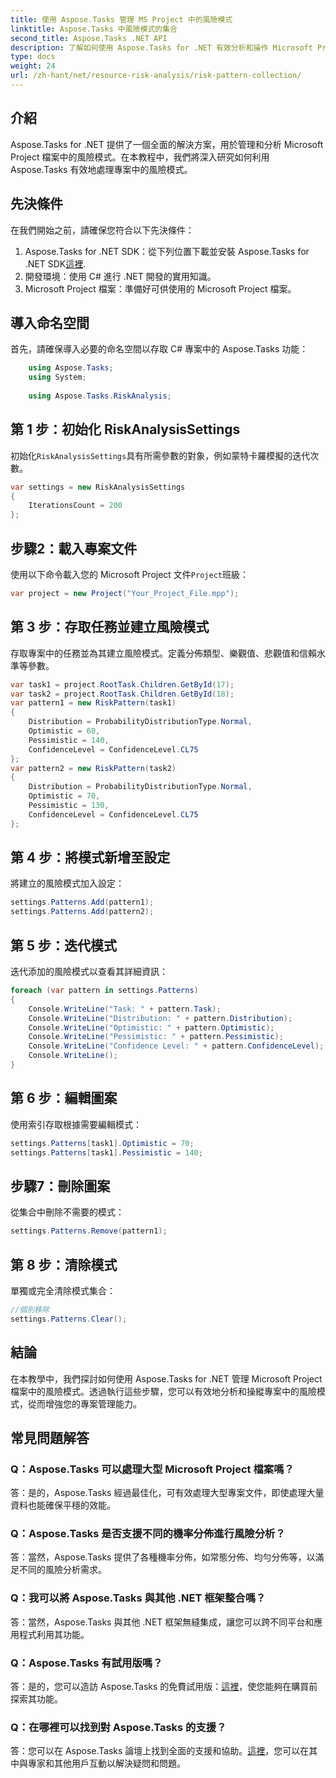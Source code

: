 ```yaml
---
title: 使用 Aspose.Tasks 管理 MS Project 中的風險模式
linktitle: Aspose.Tasks 中風險模式的集合
second_title: Aspose.Tasks .NET API
description: 了解如何使用 Aspose.Tasks for .NET 有效分析和操作 Microsoft Project 檔案中的風險模式。
type: docs
weight: 24
url: /zh-hant/net/resource-risk-analysis/risk-pattern-collection/
---
```

## 介紹
Aspose.Tasks for .NET 提供了一個全面的解決方案，用於管理和分析 Microsoft Project 檔案中的風險模式。在本教程中，我們將深入研究如何利用 Aspose.Tasks 有效地處理專案中的風險模式。
## 先決條件
在我們開始之前，請確保您符合以下先決條件：
1.  Aspose.Tasks for .NET SDK：從下列位置下載並安裝 Aspose.Tasks for .NET SDK[這裡](https://releases.aspose.com/tasks/net/).
2. 開發環境：使用 C# 進行 .NET 開發的實用知識。
3. Microsoft Project 檔案：準備好可供使用的 Microsoft Project 檔案。

## 導入命名空間
首先，請確保導入必要的命名空間以存取 C# 專案中的 Aspose.Tasks 功能：
```csharp
    using Aspose.Tasks;
    using System;
    
    using Aspose.Tasks.RiskAnalysis;
```
## 第 1 步：初始化 RiskAnalysisSettings
初始化`RiskAnalysisSettings`具有所需參數的對象，例如蒙特卡羅模擬的迭代次數。
```csharp
var settings = new RiskAnalysisSettings
{
    IterationsCount = 200
};
```
## 步驟2：載入專案文件
使用以下命令載入您的 Microsoft Project 文件`Project`班級：
```csharp
var project = new Project("Your_Project_File.mpp");
```
## 第 3 步：存取任務並建立風險模式
存取專案中的任務並為其建立風險模式。定義分佈類型、樂觀值、悲觀值和信賴水準等參數。
```csharp
var task1 = project.RootTask.Children.GetById(17);
var task2 = project.RootTask.Children.GetById(18);
var pattern1 = new RiskPattern(task1)
{
    Distribution = ProbabilityDistributionType.Normal,
    Optimistic = 60,
    Pessimistic = 140,
    ConfidenceLevel = ConfidenceLevel.CL75
};
var pattern2 = new RiskPattern(task2)
{
    Distribution = ProbabilityDistributionType.Normal,
    Optimistic = 70,
    Pessimistic = 130,
    ConfidenceLevel = ConfidenceLevel.CL75
};
```
## 第 4 步：將模式新增至設定
將建立的風險模式加入設定：
```csharp
settings.Patterns.Add(pattern1);
settings.Patterns.Add(pattern2);
```
## 第 5 步：迭代模式
迭代添加的風險模式以查看其詳細資訊：
```csharp
foreach (var pattern in settings.Patterns)
{
    Console.WriteLine("Task: " + pattern.Task);
    Console.WriteLine("Distribution: " + pattern.Distribution);
    Console.WriteLine("Optimistic: " + pattern.Optimistic);
    Console.WriteLine("Pessimistic: " + pattern.Pessimistic);
    Console.WriteLine("Confidence Level: " + pattern.ConfidenceLevel);
    Console.WriteLine();
}
```
## 第 6 步：編輯圖案
使用索引存取根據需要編輯模式：
```csharp
settings.Patterns[task1].Optimistic = 70;
settings.Patterns[task1].Pessimistic = 140;
```
## 步驟7：刪除圖案
從集合中刪除不需要的模式：
```csharp
settings.Patterns.Remove(pattern1);
```
## 第 8 步：清除模式
單獨或完全清除模式集合：
```csharp
//個別移除
settings.Patterns.Clear();
```

## 結論
在本教學中，我們探討如何使用 Aspose.Tasks for .NET 管理 Microsoft Project 檔案中的風險模式。透過執行這些步驟，您可以有效地分析和操縱專案中的風險模式，從而增強您的專案管理能力。
## 常見問題解答
### Q：Aspose.Tasks 可以處理大型 Microsoft Project 檔案嗎？
答：是的，Aspose.Tasks 經過最佳化，可有效處理大型專案文件，即使處理大量資料也能確保平穩的效能。
### Q：Aspose.Tasks 是否支援不同的機率分佈進行風險分析？
答：當然，Aspose.Tasks 提供了各種機率分佈，如常態分佈、均勻分佈等，以滿足不同的風險分析需求。
### Q：我可以將 Aspose.Tasks 與其他 .NET 框架整合嗎？
答：當然，Aspose.Tasks 與其他 .NET 框架無縫集成，讓您可以跨不同平台和應用程式利用其功能。
### Q：Aspose.Tasks 有試用版嗎？
答：是的，您可以造訪 Aspose.Tasks 的免費試用版：[這裡](https://releases.aspose.com/)，使您能夠在購買前探索其功能。
### Q：在哪裡可以找到對 Aspose.Tasks 的支援？
答：您可以在 Aspose.Tasks 論壇上找到全面的支援和協助。[這裡](https://forum.aspose.com/c/tasks/15)，您可以在其中與專家和其他用戶互動以解決疑問和問題。